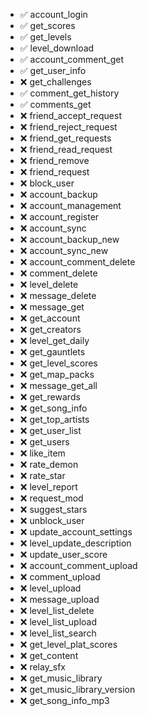 * ✅ account_login
* ✅ get_scores
* ✅ get_levels
* ✅ level_download
* ✅ account_comment_get
* ✅ get_user_info
* ❌ get_challenges
* ✅ comment_get_history
* ✅ comments_get
* ❌ friend_accept_request
* ❌ friend_reject_request
* ❌ friend_get_requests
* ❌ friend_read_request
* ❌ friend_remove
* ❌ friend_request
* ❌ block_user
* ❌ account_backup
* ❌ account_management
* ❌ account_register
* ❌ account_sync
* ❌ account_backup_new
* ❌ account_sync_new
* ❌ account_comment_delete
* ❌ comment_delete
* ❌ level_delete
* ❌ message_delete
* ❌ message_get
* ❌ get_account
* ❌ get_creators
* ❌ level_get_daily
* ❌ get_gauntlets
* ❌ get_level_scores
* ❌ get_map_packs
* ❌ message_get_all
* ❌ get_rewards
* ❌ get_song_info
* ❌ get_top_artists
* ❌ get_user_list
* ❌ get_users
* ❌ like_item
* ❌ rate_demon
* ❌ rate_star
* ❌ level_report
* ❌ request_mod
* ❌ suggest_stars
* ❌ unblock_user
* ❌ update_account_settings
* ❌ level_update_description
* ❌ update_user_score
* ❌ account_comment_upload
* ❌ comment_upload
* ❌ level_upload
* ❌ message_upload
* ❌ level_list_delete
* ❌ level_list_upload
* ❌ level_list_search
* ❌ get_level_plat_scores
* ❌ get_content
* ❌ relay_sfx
* ❌ get_music_library
* ❌ get_music_library_version
* ❌ get_song_info_mp3